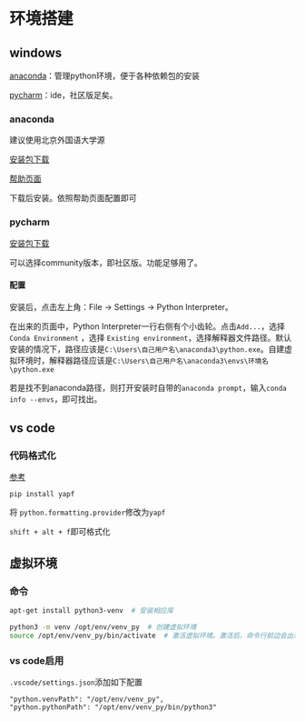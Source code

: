# 环境搭建

## windows

[anaconda](https://www.anaconda.com/products/individual#Downloads)：管理python环境，便于各种依赖包的安装

[pycharm](https://www.jetbrains.com/pycharm/)：ide，社区版足矣。

### anaconda

建议使用北京外国语大学源

[安装包下载](https://mirrors.bfsu.edu.cn/anaconda/archive/?C=M&O=A)

[帮助页面](https://mirrors.bfsu.edu.cn/help/anaconda/)

下载后安装。依照帮助页面配置即可

### pycharm

[安装包下载](https://www.jetbrains.com/pycharm/download/#section=windows)

可以选择community版本，即社区版。功能足够用了。

#### 配置

安装后，点击左上角：File -> Settings -> Python Interpreter。

在出来的页面中，Python Interpreter一行右侧有个小齿轮。点击`Add...`，选择`Conda Environment` ，选择 `Existing environment`，选择解释器文件路径。默认安装的情况下，路径应该是`C:\Users\自己用户名\anaconda3\python.exe`。自建虚拟环境时，解释器路径应该是`C:\Users\自己用户名\anaconda3\envs\环境名\python.exe`

若是找不到anaconda路径，则打开安装时自带的`anaconda prompt`，输入`conda info --envs`，即可找出。

## vs code

### 代码格式化

[参考](https://blog.csdn.net/qianbin3200896/article/details/90180980)

```
pip install yapf
```

将 `python.formatting.provider`修改为`yapf`

`shift + alt + f`即可格式化

## 虚拟环境

### 命令

```bash
apt-get install python3-venv  # 安装相应库
```

```bash
python3 -m venv /opt/env/venv_py  # 创建虚拟环境
source /opt/env/venv_py/bin/activate  # 激活虚拟环境。激活后，命令行前边会出现虚拟环境的名字
```

### vs code启用

`.vscode/settings.json`添加如下配置

```
"python.venvPath": "/opt/env/venv_py",
"python.pythonPath": "/opt/env/venv_py/bin/python3"
```

